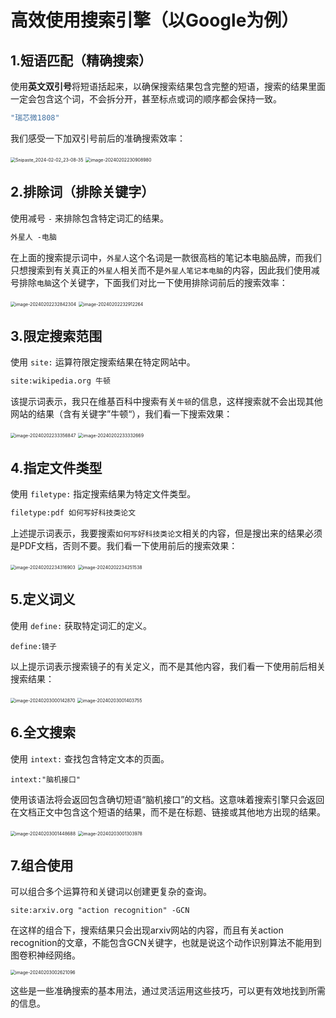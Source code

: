 # 高效使用搜索引擎（以Google为例）

## 1.短语匹配（精确搜索）

使用**英文双引号**将短语括起来，以确保搜索结果包含完整的短语，搜索的结果里面一定会包含这个词，不会拆分开，甚至标点或词的顺序都会保持一致。

```cmd
"瑞芯微1808"
```

我们感受一下加双引号前后的准确搜索效率：

<img src="assets/Snipaste_2024-02-02_23-08-35.png" alt="Snipaste_2024-02-02_23-08-35" style="zoom:50%;" />

<img src="assets/image-20240202230908980.png" alt="image-20240202230908980" style="zoom:50%;" />



## 2.排除词（排除关键字）

使用减号 `-` 来排除包含特定词汇的结果。

```cmd
外星人 -电脑
```

在上面的搜索提示词中，`外星人`这个名词是一款很高档的笔记本电脑品牌，而我们只想搜索到有关真正的`外星人`相关而不是`外星人笔记本电脑`的内容，因此我们使用减号排除`电脑`这个关键字，下面我们对比一下使用排除词前后的搜索效率：

<img src="assets/image-20240202232842304.png" alt="image-20240202232842304" style="zoom:50%;" />

<img src="assets/image-20240202232912264.png" alt="image-20240202232912264" style="zoom:50%;" />

## 3.限定搜索范围

使用 `site:` 运算符限定搜索结果在特定网站中。

```cmd
site:wikipedia.org 牛顿
```

该提示词表示，我只在维基百科中搜索有关`牛顿`的信息，这样搜索就不会出现其他网站的结果（含有关键字”牛顿“），我们看一下搜索效果：

<img src="assets/image-20240202233356847.png" alt="image-20240202233356847" style="zoom:50%;" />

<img src="assets/image-20240202233332669.png" alt="image-20240202233332669" style="zoom:50%;" />

## 4.指定文件类型

使用 `filetype:` 指定搜索结果为特定文件类型。

```cmd
filetype:pdf 如何写好科技类论文
```

上述提示词表示，我要搜索`如何写好科技类论文`相关的内容，但是搜出来的结果必须是PDF文档，否则不要。我们看一下使用前后的搜索效果：

<img src="assets/image-20240202234316903.png" alt="image-20240202234316903" style="zoom:50%;" />



<img src="assets/image-20240202234251538.png" alt="image-20240202234251538" style="zoom:50%;" />

## 5.定义词义

使用 `define:` 获取特定词汇的定义。

```
define:镜子
```

以上提示词表示搜索镜子的有关定义，而不是其他内容，我们看一下使用前后相关搜索结果：

<img src="assets/image-20240203000142870.png" alt="image-20240203000142870" style="zoom:50%;" />

<img src="assets/image-20240203001403755.png" alt="image-20240203001403755" style="zoom:50%;" />



## 6.全文搜索

使用 `intext:` 查找包含特定文本的页面。

```
intext:"脑机接口"
```

使用该语法将会返回包含确切短语“脑机接口”的文档。这意味着搜索引擎只会返回在文档正文中包含这个短语的结果，而不是在标题、链接或其他地方出现的结果。

<img src="assets/image-20240203001448688.png" alt="image-20240203001448688" style="zoom:50%;" />



<img src="assets/image-20240203001303978.png" alt="image-20240203001303978" style="zoom:50%;" />

## 7.组合使用

可以组合多个运算符和关键词以创建更复杂的查询。

```
site:arxiv.org "action recognition" -GCN
```

在这样的组合下，搜索结果只会出现arxiv网站的内容，而且有关action recognition的文章，不能包含GCN关键字，也就是说这个动作识别算法不能用到图卷积神经网络。

<img src="assets/image-20240203002621096.png" alt="image-20240203002621096" style="zoom:50%;" />

这些是一些准确搜索的基本用法，通过灵活运用这些技巧，可以更有效地找到所需的信息。